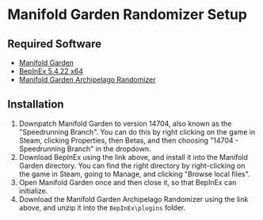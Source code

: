 # Manifold Garden Randomizer Setup

## Required Software

- [Manifold Garden](https://store.steampowered.com/app/473950/Manifold_Garden/)
- [BepInEx 5.4.22 x64](https://github.com/BepInEx/BepInEx/releases/tag/v5.4.22)
- [Manifold Garden Archipelago Randomizer](https://code.fourisland.com/manifold-garden-archipelago/about)

## Installation

1. Downpatch Manifold Garden to version 14704, also known as the "Speedrunning Branch". You can do this by right
   clicking on the game in Steam, clicking Properties, then Betas, and then choosing "14704 - Speedrunning Branch" in
   the dropdown.
2. Download BepInEx using the link above, and install it into the Manifold Garden directory. You can find the right
   directory by right-clicking on the game in Steam, going to Manage, and clicking "Browse local files".
3. Open Manifold Garden once and then close it, so that BepInEx can initialize.
4. Download the Manifold Garden Archipelago Randomizer using the link above, and unzip it into the `BepInEx\plugins`
   folder.
